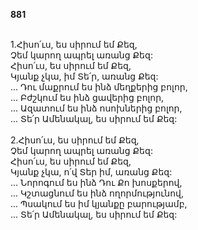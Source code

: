**881**

\
1.Հիսո՛ւս, ես սիրում եմ Քեզ,\
Չեմ կարող ապրել առանց Քեզ:\
Հիսո՛ւս, ես սիրում եմ Քեզ,\
Կյանք չկա, իմ Տե՛ր, առանց Քեզ:\
 ... Դու մաքրում ես ինձ մեղքերից բոլոր,\
 ... Բժշկում ես ինձ ցավերից բոլոր,\
 ... Ազատում ես ինձ ոսոխներից բոլոր,\
 ... Տե՛ր Ամենակալ, ես սիրում եմ Քեզ:\
\
2.Հիսո՛ւս, ես սիրում եմ Քեզ,\
Չեմ կարող ապրել առանց Քեզ:\
Հիսո՛ւս, ես սիրում եմ Քեզ,\
Կյանք չկա, ո՛վ Տեր իմ, առանց Քեզ:\
 ... Նորոգում ես ինձ Դու Քո խոսքերով,\
 ... Կշտացնում ես ինձ ողորմությունով,\
 ... Պսակում ես իմ կյանքը բարությամբ,\
 ... Տե՛ր Ամենակալ, ես սիրում եմ Քեզ:
